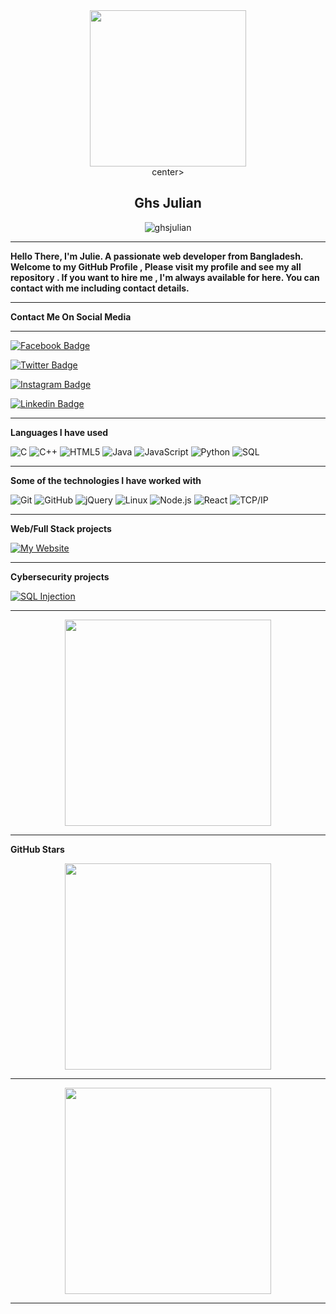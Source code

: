 <center align="center"><center><img align="center" src="./Logopit_1707331565764.png" width="250" height="250"></center>center><br>
<h2 align="center">Ghs Julian</h2>
<p align="center"> <img src="https://komarev.com/ghpvc/?username=ghsjulian&label=Profile%20views&color=0e75b6&style=flat" alt="ghsjulian" /></p>
</center>

---

**Hello There, I'm Julie. A passionate web developer from Bangladesh. Welcome to my GitHub Profile , Please visit my profile and see my all repository . If you want to hire me , I'm always available for here. You can contact with me including contact details.**

---

**Contact Me On Social Media**

---

[![Facebook Badge](https://img.shields.io/badge/-Ghs_Julian-036be4?style=flat-circle&logo=Facebook&logoColor=white&link=https://www.facebook.com/ghs.julian.85)](https://www.facebook.com/ghs.julian.85)

[![Twitter Badge](https://img.shields.io/badge/-Ghs_Julian-1ca0f1?style=flat-square&labelColor=1ca0f1&logo=twitter&logoColor=white&link=https://twitter.com/GhsJulian)](https://twitter.com/GhsJulian)

[![Instagram Badge](https://img.shields.io/badge/-Ghs_Julian-purple?style=flat&logo=instagram&logoColor=white&link=https://instagram.com/ghs.julian.85/)](https://instagram.com/ghs.julian.85)

[![Linkedin Badge](https://img.shields.io/badge/-Ghs_Julian-blue?style=flat-square&logo=Linkedin&logoColor=white&link=https://www.linkedin.com/in/anushkaverma/)](https://www.linkedin.com/in/ghs.julian.85/)

---

**Languages I have used**

![C](https://img.shields.io/badge/-C-000000?style=flat&logo=C)
![C++](https://img.shields.io/badge/-C++-000000?style=flat&logo=C%2B%2B&logoColor=00599C)
![HTML5](https://img.shields.io/badge/-HTML5-000000?style=flat&logo=HTML5)
![Java](https://img.shields.io/badge/-Java-000000?style=flat&logo=Java&logoColor=007396)
![JavaScript](https://img.shields.io/badge/-JavaScript-000000?style=flat&logo=javascript)
![Python](https://img.shields.io/badge/-Python-000000?style=flat&logo=python)
![SQL](https://img.shields.io/badge/-SQL-000000?style=flat&logo=MySQL)

---

**Some of the technologies I have worked with**

![Git](https://img.shields.io/badge/-Git-000000?style=flat&logo=git&logoColor=F05032)
![GitHub](https://img.shields.io/badge/-GitHub-000000?style=flat&logo=github&logoColor=FFFFFF)
![jQuery](https://img.shields.io/badge/-jQuery-000000?style=flat&logo=jQuery&logoColor=0769AD)
![Linux](https://img.shields.io/badge/-Linux-000000?style=flat&logo=linux&logoColor=FCC624)
![Node.js](https://img.shields.io/badge/-Node.js-000000?style=flat&logo=node.js&logoColor=339933)
![React](https://img.shields.io/badge/-React-000000?style=flat&logo=React&logoColor=61DAFB)
![TCP/IP](https://img.shields.io/badge/-TCP/IP-000000?style=flat&logo=cisco&logoColor=white)

---

**Web/Full Stack projects**

[![My Website](https://img.shields.io/badge/-MyWebsite-000000?style=flat)](https://github.com/adamalston/v2)

---

**Cybersecurity projects**

[![SQL Injection](https://img.shields.io/badge/-💉SQLInjection-000000?style=flat)](https://github.com/adamalston/SQL-Injection)

---

<p align="center">
<img  src="https://github-readme-stats.vercel.app/api/top-langs/?username=Ghsjulian&hide_title=true&layout=compact&bg_color=0,73FA79,73FDFF,7A81FF&theme=graywhite" width="330">
</p>

---

**GitHub Stars**

<p align="center">
  <img src="https://github-readme-stats.vercel.app/api?username=Ghsjulian&hide=stars&show_icons=true&theme=dracula&line_height=32" width="330">
</p>

---

<p align="center">
  <img src="https://github-readme-stats.vercel.app/api/top-langs/?username=Ghsjulian&count_private=true&theme=dracula&line_width=100%" width="330">

</p>

---
